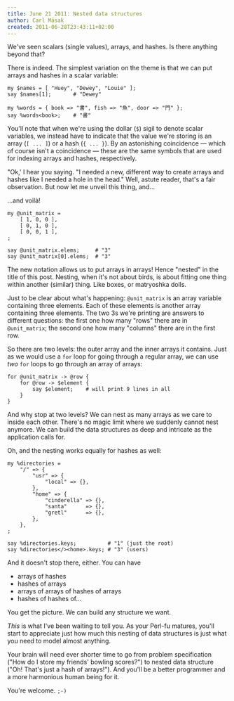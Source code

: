 ```yaml
---
title: June 21 2011: Nested data structures
author: Carl Mäsak
created: 2011-06-28T23:43:11+02:00
---
```

We've seen scalars (single values), arrays, and hashes. Is there anything beyond that?

There is indeed. The simplest variation on the theme is that we can put arrays and hashes in a scalar variable:

    my $names = [ "Huey", "Dewey", "Louie" ];
    say $names[1];       # "Dewey"
    
    my %words = { book => "書", fish => "魚", door => "門" };
    say %words<book>;    # "書"

You'll note that when we're using the dollar (`$`) sigil to denote scalar variables, we instead have to indicate that the value we're storing is an array (`[ ... ]`) or a hash (`{ ... }`). By an astonishing coincidence &mdash; which of course isn't a coincidence &mdash; these are the same symbols that are used for indexing arrays and hashes, respectively.

"Ok,' I hear you saying. "I needed a new, different way to create arrays and hashes like I needed a hole in the head." Well, astute reader, that's a fair observation. But now let me unveil this thing, and...

...and voilà!

    my @unit_matrix =
        [ 1, 0, 0 ],
        [ 0, 1, 0 ],
        [ 0, 0, 1 ],
    ;
    
    say @unit_matrix.elems;     # "3"
    say @unit_matrix[0].elems;  # "3"

The new notation allows us to put arrays in arrays! Hence "nested" in the title of this post. Nesting, when it's not about birds, is about fitting one thing within another (similar) thing. Like boxes, or matryoshka dolls.

Just to be clear about what's happening: `@unit_matrix` is an array variable containing three elements. Each of these elements is another array containing three elements. The two 3s we're printing are answers to different questions: the first one how many "rows" there are in `@unit_matrix`; the second one how many "columns" there are in the first row.

So there are two levels: the outer array and the inner arrays it contains. Just as we would use a `for` loop for going through a regular array, we can use *two* `for` loops to go through an array of arrays:

    for @unit_matrix -> @row {
        for @row -> $element {
            say $element;    # will print 9 lines in all
        }
    }

And why stop at two levels? We can nest as many arrays as we care to inside each other. There's no magic limit where we suddenly cannot nest anymore. We can build the data structures as deep and intricate as the application calls for.

Oh, and the nesting works equally for hashes as well:

    my %directories =
        "/" => {
            "usr" => {
                "local" => {},
            },
            "home" => {
                "cinderella" => {},
                "santa"      => {},
                "gretl"      => {},
            },
        },
    ;
    
    say %directories.keys;          # "1" (just the root)
    say %directories</><home>.keys; # "3" (users)

And it doesn't stop there, either. You can have

* arrays of hashes
* hashes of arrays
* arrays of arrays of hashes of arrays
* hashes of hashes of...

You get the picture. We can build any structure we want.

*This* is what I've been waiting to tell you. As your Perl-fu matures, you'll start to appreciate just how much this nesting of data structures is just what you need to model almost anything.

Your brain will need ever shorter time to go from problem specification ("How do I store my friends' bowling scores?") to nested data structure ("Oh! That's just a hash of arrays!"). And you'll be a better programmer and a more harmonious human being for it.

You're welcome. `;-)`
